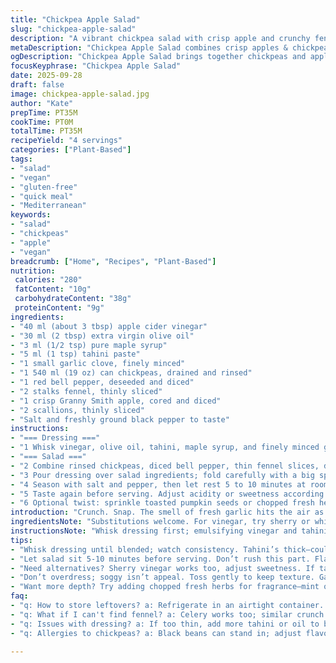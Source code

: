 ```yaml
---
title: "Chickpea Apple Salad"
slug: "chickpea-apple-salad"
description: "A vibrant chickpea salad with crisp apple and crunchy fennel. The dressing blends apple cider vinegar with tahini and maple syrup for a creamy tang. Simple, quick prep with fresh diced veggies and subtle sweet notes. Tossing just right to keep textures intact. No dairy, nuts, eggs, or gluten. A refreshing, satiating option with balanced acidity and crunch."
metaDescription: "Chickpea Apple Salad combines crisp apples & chickpeas for a crunchy, vibrant meal that’s dairy-free. Quick prep, refreshing result."
ogDescription: "Chickpea Apple Salad brings together chickpeas and apple in a crunchy, refreshing blend. Quick preparation, bold flavors, no gluten."
focusKeyphrase: "Chickpea Apple Salad"
date: 2025-09-28
draft: false
image: chickpea-apple-salad.jpg
author: "Kate"
prepTime: PT35M
cookTime: PT0M
totalTime: PT35M
recipeYield: "4 servings"
categories: ["Plant-Based"]
tags:
- "salad"
- "vegan"
- "gluten-free"
- "quick meal"
- "Mediterranean"
keywords:
- "salad"
- "chickpeas"
- "apple"
- "vegan"
breadcrumb: ["Home", "Recipes", "Plant-Based"]
nutrition: 
 calories: "280"
 fatContent: "10g"
 carbohydrateContent: "38g"
 proteinContent: "9g"
ingredients:
- "40 ml (about 3 tbsp) apple cider vinegar"
- "30 ml (2 tbsp) extra virgin olive oil"
- "3 ml (1/2 tsp) pure maple syrup"
- "5 ml (1 tsp) tahini paste"
- "1 small garlic clove, finely minced"
- "1 540 ml (19 oz) can chickpeas, drained and rinsed"
- "1 red bell pepper, deseeded and diced"
- "2 stalks fennel, thinly sliced"
- "1 crisp Granny Smith apple, cored and diced"
- "2 scallions, thinly sliced"
- "Salt and freshly ground black pepper to taste"
instructions:
- "=== Dressing ==="
- "1 Whisk vinegar, olive oil, tahini, maple syrup, and finely minced garlic vigorously in a bowl. Look for creamy emulsification—no separation. Tahini thickens, so a steady wrist helps. Taste for balance; tang and sweet must dance. Adjust seasoning last."
- "=== Salad ==="
- "2 Combine rinsed chickpeas, diced bell pepper, thin fennel slices, diced apple, and scallions in a large bowl. Fennel brings anise crunch, apple adds juiciness—mind the seeds, or bits get bitter. Toss gently but thoroughly to keep texture distinct."
- "3 Pour dressing over salad ingredients; fold carefully with a big spoon or spatula to avoid bruising apple and pepper. Aim for even coating without mush."
- "4 Season with salt and pepper, then let rest 5 to 10 minutes at room temperature to meld flavors. Avoid chill right away; that's for later."
- "5 Taste again before serving. Adjust acidity or sweetness according to your mood."
- "6 Optional twist: sprinkle toasted pumpkin seeds or chopped fresh herbs like parsley or mint for freshness and crunch."
introduction: "Crunch. Snap. The smell of fresh garlic hits the air as you mince it fine. Not too coarse or it overpowers. Vinegar sharp, but balanced with maple syrup’s subtle sweetness. Tahini brings body, throws a creamy veil without dairy. Chickpeas—the backbone here—firm and nutty, provide substance and protein. Red bell pepper adds color and earthy pop. Fennel’s crunch is cooling, almost crisp like celery but subtly different. Crisp apple warms the salad with tartness and juiciness, a counterpoint to tangy dressing. Scallions layer mild onion flavor, sliced thin to avoid biting harshness. Toss- Don't overdo; you want each bite distinct. Salt carefully; it wakes all the flavors. Rest a beat so things marry but don’t sog under dressing. No cooking needed. No fuss. Just fresh, balanced, hearty. Simple tricks, hard lessons in timing and texture, but it comes together fast. The result? Complexity in a bowl. Bright, fresh, and filling."
ingredientsNote: "Substitutions welcome. For vinegar, try sherry or white wine vinegar if apple cider isn’t on hand—each shifts the acidity level slightly, so adjust sweetness accordingly. Tahini adds toastiness and body; swap with smooth almond butter if allergic, but reduce quantity and increase oil to match consistency. Maple syrup can be replaced with honey or agave for sweetness. Fennel offers crunchy anise note; celery works well if you want more earthiness. Crisp apples preferred for texture: Granny Smith or Honeycrisp shine, avoid softer types. Bell pepper color can be swapped for yellow or green but expect flavor shifts—red is sweetest, green bitter. Garlic intensity varies with freshness; teaspoon minced is usable; start smaller if sensitive to raw garlic. If you have time, soak garlic in dressing to milder impact. Common pitfalls: overdressing causes soggy salad, underdressing leaves it dry. No rinsing vegetables; wash and dry well to prevent dilution."
instructionsNote: "Whisk dressing first; emulsifying vinegar and tahini creates a stable base. Minced garlic must be fine to prevent sharp bursts that overshadow other flavors. For uniform texture, dice veggies and apple to similar sizes. Slice fennel thin—thicker pieces overwhelm. Combine all salad ingredients only after dressing is ready to avoid wilting. Mixing too hard breaks down apple and pepper; fold gently with wide spoon or spatula. Taste is king: check seasoning at start and after resting. Resting at room temp allows dressing to soften vegetables without losing crunch. Overmixing or too much resting causes soggy salad. If prepping ahead, add dressing last minute. Toasted seeds or fresh herbs added just before serving add brightness and textural contrast. A good knife and patience with chopping elevate final result dramatically."
tips:
- "Whisk dressing until blended; watch consistency. Tahini’s thick—could clump. Add more oil if needed. Start with garlic—too coarse? You’ll taste it. Slice apple and veggies equally; size matters. Fennel crunch helps balance flavors."
- "Let salad sit 5-10 minutes before serving. Don’t rush this part. Flavors mingling—great aromatic boost. For crunch, sprinkle seeds or fresh herbs when serving—adds freshness. If short on time, prep veggies before. Store—easier on day."
- "Need alternatives? Sherry vinegar works too, adjust sweetness. If tahini's a no-go, almond butter might fit—cut back, add more oil gradually. For sweetener, honey’s an easy swap. Be careful with acidity balance when using other types."
- "Don’t overdress; soggy isn’t appeal. Toss gently to keep texture. Garlic can overpower; less is more if sensitive. Remember to rinse chickpeas well to avoid excess sodium. Watch for bitterness in overripe apples."
- "Want more depth? Try adding chopped fresh herbs for fragrance—mint or parsley lifts flavors. Toast spices like cumin beforehand—different dimension, intriguing atmosphere. If prepping ahead, don’t dress until serving; preserves crunch."
faq:
- "q: How to store leftovers? a: Refrigerate in an airtight container. Keep dressing separate until ready to serve. Stay fresh 2-3 days."
- "q: What if I can't find fennel? a: Celery works too; similar crunch but different flavor. Adjust texture with slicing thinly, uniform sizes."
- "q: Issues with dressing? a: If too thin, add more tahini or oil to bind. If too thick, splash vinegar to loosen it up. Flavor balance key."
- "q: Allergies to chickpeas? a: Black beans can stand in; adjust flavor profile. Experiment with textures but keep the approach similar."

---
```

